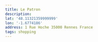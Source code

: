 ```yaml
---
title: Le Patron
description:
lat: '48.11321359999999'
lon: '-1.6774186'
address: 1 Rue Hoche 35000 Rennes France
tags: shopping
---
```

